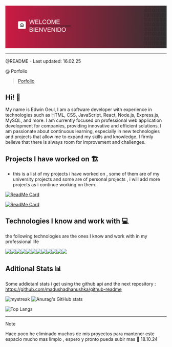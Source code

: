 ![alt](banner.png)


--- 
@README - Last updated: 16.02.25

@ Porfolio
> [Porfolio](https://porfoliov2-black.vercel.app/)

Hi! 👋
---
My name is Edwin Geul, I am a software developer with experience in technologies such as HTML, CSS, JavaScript, React, Node.js, Express.js, MySQL, and more. I am currently focused on professional web application development for companies, providing innovative and efficient solutions. I am passionate about continuous learning, especially in new technologies and projects that allow me to expand my skills and knowledge. I firmly believe that there is always room for improvement and challenges.

## Projects I have worked on 🏗️
- this is a list of my projects i have worked on , some of them are of my university projects and some are of personal projects , i will add more projects as i continue working on them.

[![ReadMe Card](https://github-readme-stats.vercel.app/api/pin/?username=EdwinGeul01&repo=mysql-to-types)](https://github.com/EdwinGeul01/mysql-to-types)


[![ReadMe Card](https://github-readme-stats.vercel.app/api/pin/?username=EdwinGeul01&repo=terminal-chat)](https://github.com/EdwinGeul01/terminal-chat)




## Technologies I know and work with 💻
the following technologies are the ones I know and work with in my professional life

<img height="50px" src="https://raw.githubusercontent.com/marwin1991/profile-technology-icons/refs/heads/main/icons/javascript.png"><img height="50px" src="https://raw.githubusercontent.com/marwin1991/profile-technology-icons/refs/heads/main/icons/typescript.png"><img height="50px" src="https://raw.githubusercontent.com/marwin1991/profile-technology-icons/refs/heads/main/icons/mysql.png"><img height="50px" src="https://raw.githubusercontent.com/marwin1991/profile-technology-icons/refs/heads/main/icons/nest_js.png"><img height="50px" src="https://raw.githubusercontent.com/marwin1991/profile-technology-icons/refs/heads/main/icons/react.png"><img height="50px" src="https://raw.githubusercontent.com/marwin1991/profile-technology-icons/refs/heads/main/icons/c++.png"><img height="50px" src="https://raw.githubusercontent.com/marwin1991/profile-technology-icons/refs/heads/main/icons/html.png"><img height="50px" src="https://raw.githubusercontent.com/marwin1991/profile-technology-icons/refs/heads/main/icons/css.png"><img height="50px" src="https://raw.githubusercontent.com/marwin1991/profile-technology-icons/refs/heads/main/icons/visual_studio_code.png"><img height="50px" src="https://raw.githubusercontent.com/marwin1991/profile-technology-icons/refs/heads/main/icons/git.png"><img height="50px" src="https://raw.githubusercontent.com/marwin1991/profile-technology-icons/refs/heads/main/icons/angular.png"><img height="50px" src="https://raw.githubusercontent.com/marwin1991/profile-technology-icons/refs/heads/main/icons/vite.png">



## Aditional Stats 📊
Some addiotanl stats i get using the github api and the next repository : https://github.com/madushadhanushka/github-readme

<img src="https://github-readme-streak-stats.herokuapp.com/?user=EdwinGeul01" alt="mystreak"/> ![Anurag's GitHub stats](https://github-readme-stats.vercel.app/api?username=EdwinGeul01\&bg_color=30,e96443,904e95\&title_color=fff\&text_color=fff)

![Top Langs](https://github-readme-stats.vercel.app/api/top-langs/?username=EdwinGeul01\&layout=compact)

---

> [!NOTE]
> Hace poco he eliminado muchos de mis proyectos para mantener este espacio mucho mas limpio , espero y pronto pueda subir mas 🫡 18.10.24


